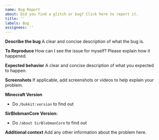 ```yaml
---
name: Bug Report
about: Did you find a glitch or bug? Click here to report it.
title: ''
labels: Bug
assignees: ''
---
```


**Describe the bug**
A clear and concise description of what the bug is.

**To Reproduce**
How can I see the issue for myself? Please explain how it happened.

**Expected behavior**
A clear and concise description of what you expected to happen.

**Screenshots**
If applicable, add screenshots or videos to help explain your problem.

**Minecraft Version**
 - Do `/bukkit:version` to find out

**SirBlobmanCore Version:**
 - Do `/about SirBlobmanCore` to find out

**Additional context**
Add any other information about the problem here.